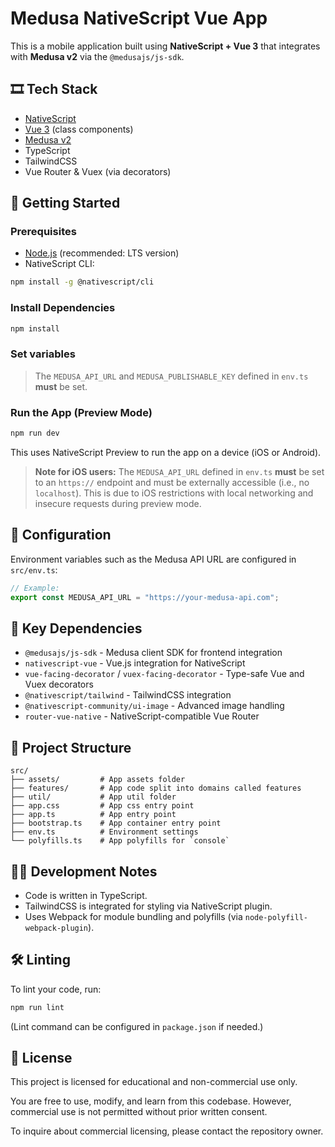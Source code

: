 # Medusa NativeScript Vue App

This is a mobile application built using **NativeScript + Vue 3** that integrates with **Medusa v2** via the `@medusajs/js-sdk`.

## 🎞️ Tech Stack

* [NativeScript](https://nativescript.org/)
* [Vue 3](https://v3.vuejs.org/) (class components)
* [Medusa v2](https://docs.medusajs.com/)
* TypeScript
* TailwindCSS
* Vue Router & Vuex (via decorators)

## 🚀 Getting Started

### Prerequisites

* [Node.js](https://nodejs.org/) (recommended: LTS version)
* NativeScript CLI:
```bash
npm install -g @nativescript/cli
```

### Install Dependencies

```bash
npm install
```

### Set variables

> The `MEDUSA_API_URL` and `MEDUSA_PUBLISHABLE_KEY` defined in `env.ts` **must** be set.

### Run the App (Preview Mode)

```bash
npm run dev
```

This uses NativeScript Preview to run the app on a device (iOS or Android).

> **Note for iOS users:**
> The `MEDUSA_API_URL` defined in `env.ts` **must** be set to an `https://` endpoint and must be externally accessible (i.e., no `localhost`).
> This is due to iOS restrictions with local networking and insecure requests during preview mode.

## 🔧 Configuration

Environment variables such as the Medusa API URL are configured in `src/env.ts`:

```ts
// Example:
export const MEDUSA_API_URL = "https://your-medusa-api.com";
```

## 🧹 Key Dependencies

* `@medusajs/js-sdk` - Medusa client SDK for frontend integration
* `nativescript-vue` - Vue.js integration for NativeScript
* `vue-facing-decorator` / `vuex-facing-decorator` - Type-safe Vue and Vuex decorators
* `@nativescript/tailwind` - TailwindCSS integration
* `@nativescript-community/ui-image` - Advanced image handling
* `router-vue-native` - NativeScript-compatible Vue Router

## 📁 Project Structure

```
src/
├── assets/    		# App assets folder
├── features/    	# App code split into domains called features
├── util/    		# App util folder
├── app.css         # App css entry point
├── app.ts          # App entry point
├── bootstrap.ts    # App container entry point
├── env.ts          # Environment settings
└── polyfills.ts    # App polyfills for `console`
```

## 👨‍💼 Development Notes

* Code is written in TypeScript.
* TailwindCSS is integrated for styling via NativeScript plugin.
* Uses Webpack for module bundling and polyfills (via `node-polyfill-webpack-plugin`).

## 🛠️ Linting

To lint your code, run:

```bash
npm run lint
```

(Lint command can be configured in `package.json` if needed.)

## 📜 License

This project is licensed for educational and non-commercial use only.

You are free to use, modify, and learn from this codebase. However, commercial use is not permitted without prior written consent.

To inquire about commercial licensing, please contact the repository owner.

